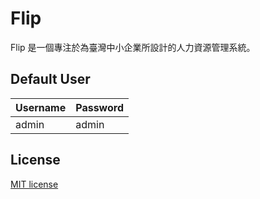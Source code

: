 # Flip

Flip 是一個專注於為臺灣中小企業所設計的人力資源管理系統。

## Default User

| Username | Password |
| -------- | -------- |
| admin    | admin    |

## License

[MIT license](LICENSE)
